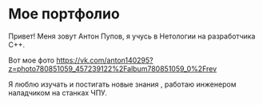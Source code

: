 # Мое портфолио

Привет! Меня зовут Антон Пупов, я учусь в Нетологии на разработчика C++. 

Вот мое фото https://vk.com/anton140295?z=photo780851059_457239122%2Falbum780851059_0%2Frev

Я люблю изучать и постигать новые знания , работаю инженером наладчиком на станках ЧПУ.
